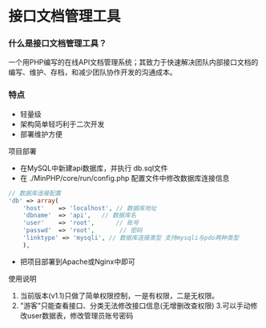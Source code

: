 # 接口文档管理工具

### 什么是接口文档管理工具？
一个用PHP编写的在线API文档管理系统；其致力于快速解决团队内部接口文档的编写、维护、存档，和减少团队协作开发的沟通成本。

### 特点
* 轻量级
* 架构简单轻巧利于二次开发
* 部署维护方便

项目部署
* 在MySQL中新建api数据库，并执行 db.sql文件
* 在 ./MinPHP/core/run/config.php 配置文件中修改数据库连接信息
```php
// 数据库连接配置
'db' => array(
    'host'    => 'localhost', // 数据库地址
    'dbname'  => 'api',   // 数据库名
    'user'    => 'root',      // 账号
    'passwd'  => 'root',       // 密码
    'linktype' => 'mysqli', // 数据库连接类型 支持mysqli与pdo两种类型
    ),
```
* 把项目部署到Apache或Nginx中即可

使用说明
1. 当前版本(v1.1)只做了简单权限控制，一是有权限，二是无权限。
2. "游客"只能查看接口、分类无法修改接口信息(无增删改查权限)
3.可以手动修改user数据表，修改管理员账号密码
